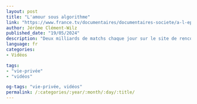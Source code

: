 ```yaml
---
layout: post
title: "L'amour sous algorithme"
link: "https://www.france.tv/documentaires/documentaires-societe/a-l-epreuve-des-reseaux/3014481-l-amour-sous-algorithme.html"
author: Jérôme Clément-Wilz
published_date: "19/05/2024"
description: "Deux milliards de matchs chaque jour sur le site de rencontre Tinder et trois milliards en une seule journée en plein confinement : un record historique pour cette application. Quel est l'impact des applications de rencontre sur les vies amoureuses ? Peut-on aimer librement après une rencontre prédéterminée ? Des couples durables sont-ils susceptibles de se former grâce à ces coups de pouces informatiques ? Miroir aux alouettes ou vraies possibilités de relations ? Entre espoirs et désarrois amoureux, enquête sur l'amour au temps des algorithmes."
language: fr
categories:
- Vidéos

tags:
- "vie-privée"
- "vidéos"

og-tags: "vie-privée, vidéos"
permalink: /:categories/:year/:month/:day/:title/
---
```

